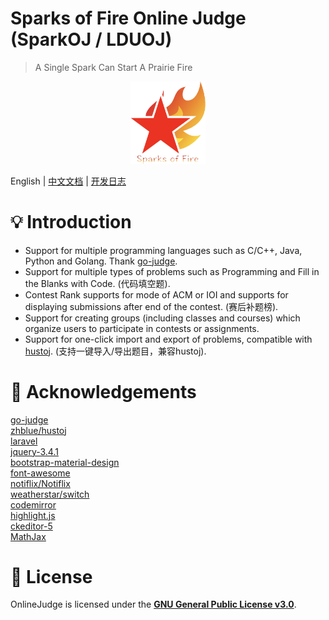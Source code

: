 # Sparks of Fire Online Judge (SparkOJ / LDUOJ)

> A Single Spark Can Start A Prairie Fire  

<div align="center">
  <img src="public/favicon.ico" width="120px"/>
</div>

English | [中文文档](https://winant.gitee.io/lduoj-doc/) | [开发日志](https://docs.qq.com/sheet/DR25EbEFCQXhkR2dk)

# 💡 Introduction

- Support for multiple programming languages such as C/C++, Java, Python and Golang. Thank [go-judge](https://github.com/criyle/go-judge).
- Support for multiple types of problems such as Programming and Fill in the Blanks with Code. (代码填空题).
- Contest Rank supports for mode of ACM or IOI and supports for displaying submissions after end of the contest. (赛后补题榜).
- Support for creating groups (including classes and courses) which organize users to participate in contests or assignments.
- Support for one-click import and export of problems, compatible with [hustoj](https://github.com/zhblue/hustoj). (支持一键导入/导出题目，兼容hustoj).


# 💝 Acknowledgements

[go-judge](https://github.com/criyle/go-judge)  
[zhblue/hustoj](https://github.com/zhblue/hustoj)  
[laravel](https://laravel.com/)  
[jquery-3.4.1](https://jquery.com/)  
[bootstrap-material-design](https://fezvrasta.github.io/bootstrap-material-design/)  
[font-awesome](http://www.fontawesome.com.cn/)  
[notiflix/Notiflix](https://github.com/notiflix/Notiflix)  
[weatherstar/switch](https://github.com/weatherstar/switch)  
[codemirror](https://codemirror.net/)  
[highlight.js](https://highlightjs.org/)  
[ckeditor-5](https://ckeditor.com/ckeditor-5/)  
[MathJax](https://www.mathjax.org/)  


# 📜 License

OnlineJudge is licensed under the
**[GNU General Public License v3.0](./LICENSE)**.
